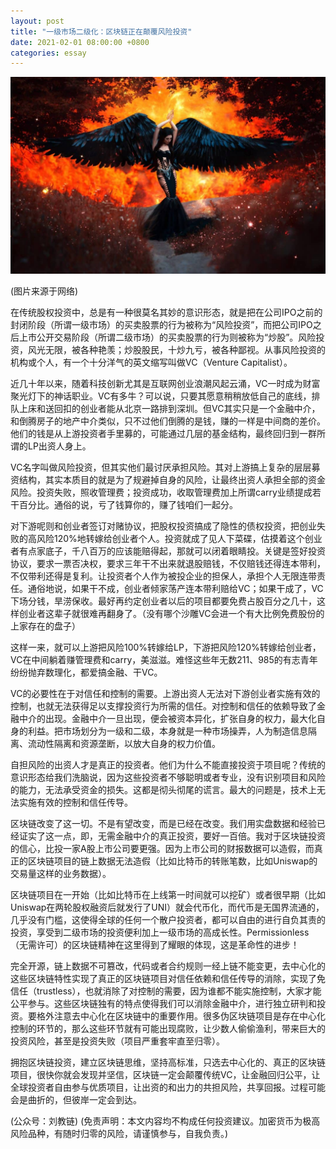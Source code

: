 ```yaml
---
layout: post
title: "一级市场二级化：区块链正在颠覆风险投资"
date: 2021-02-01 08:00:00 +0800
categories: essay
---
```


![](/images/2021/20210201.jpg)

(图片来源于网络)

在传统股权投资中，总是有一种很莫名其妙的意识形态，就是把在公司IPO之前的封闭阶段（所谓一级市场）的买卖股票的行为被称为“风险投资”，而把公司IPO之后上市公开交易阶段（所谓二级市场）的买卖股票的行为则被称为“炒股”。风险投资，风光无限，被各种艳羡；炒股股民，十炒九亏，被各种鄙视。从事风险投资的机构或个人，有一个十分洋气的英文缩写叫做VC（Venture Capitalist）。

近几十年以来，随着科技创新尤其是互联网创业浪潮风起云涌，VC一时成为财富聚光灯下的神话职业。VC有多牛？可以说，只要其愿意稍稍放低自己的底线，排队上床和送回扣的创业者能从北京一路排到深圳。但VC其实只是一个金融中介，和倒腾房子的地产中介类似，只不过他们倒腾的是钱，赚的一样是中间商的差价。他们的钱是从上游投资者手里募的，可能通过几层的基金结构，最终回归到一群所谓的LP出资人身上。

VC名字叫做风险投资，但其实他们最讨厌承担风险。其对上游搞上复杂的层层募资结构，其实本质目的就是为了规避掉自身的风险，让最终出资人承担全部的资金风险。投资失败，照收管理费；投资成功，收取管理费加上所谓carry业绩提成若干百分比。通俗的说，亏了钱算你的，赚了钱咱们一起分。

对下游呢则和创业者签订对赌协议，把股权投资搞成了隐性的债权投资，把创业失败的高风险120%地转嫁给创业者个人。投资就成了见人下菜碟，估摸着这个创业者有点家底子，千八百万的应该能赔得起，那就可以闭着眼睛投。关键是签好投资协议，要求一票否决权，要求三年干不出来就退股赔钱，不仅赔钱还得连本带利，不仅带利还得是复利。让投资者个人作为被投企业的担保人，承担个人无限连带责任。通俗地说，如果干不成，创业者倾家荡产连本带利赔给VC；如果干成了，VC下场分钱，旱涝保收。最好再约定创业者以后的项目都要免费占股百分之几十，这样创业者这辈子就很难再翻身了。（没有哪个沙雕VC会进一个有大比例免费股份的上家存在的盘子）

这样一来，就可以上游把风险100%转嫁给LP，下游把风险120%转嫁给创业者，VC在中间躺着赚管理费和carry，美滋滋。难怪这些年无数211、985的有志青年纷纷抛弃数理化，都爱搞金融、干VC。

VC的必要性在于对信任和控制的需要。上游出资人无法对下游创业者实施有效的控制，也就无法获得足以支撑投资行为所需的信任。对控制和信任的依赖导致了金融中介的出现。金融中介一旦出现，便会被资本异化，扩张自身的权力，最大化自身的利益。把市场划分为一级和二级，本身就是一种市场操弄，人为制造信息隔离、流动性隔离和资源垄断，以放大自身的权力价值。

自担风险的出资人才是真正的投资者。他们为什么不能直接投资于项目呢？传统的意识形态给我们洗脑说，因为这些投资者不够聪明或者专业，没有识别项目和风险的能力，无法承受资金的损失。这都是彻头彻尾的谎言。最大的问题是，技术上无法实施有效的控制和信任传导。

区块链改变了这一切。不是有望改变，而是已经在改变。我们用实盘数据和经验已经证实了这一点，即，无需金融中介的真正投资，要好一百倍。我对于区块链投资的信心，比投一家A股上市公司要更强。因为上市公司的财报数据可以造假，而真正的区块链项目的链上数据无法造假（比如比特币的转账笔数，比如Uniswap的交易量这样的业务数据）。

区块链项目在一开始（比如比特币在上线第一时间就可以挖矿）或者很早期（比如Uniswap在两轮股权融资后就发行了UNI）就会代币化，而代币是无国界流通的，几乎没有门槛，这使得全球的任何一个散户投资者，都可以自由的进行自负其责的投资，享受到二级市场的投资便利加上一级市场的高成长性。Permissionless（无需许可）的区块链精神在这里得到了耀眼的体现，这是革命性的进步！

完全开源，链上数据不可篡改，代码或者合约规则一经上链不能变更，去中心化的这些区块链特性实现了真正的区块链项目对信任依赖和信任传导的消除，实现了免信任（trustless），也就消除了对控制的需要，因为谁都不能实施控制，大家才能公平参与。这些区块链独有的特点使得我们可以消除金融中介，进行独立研判和投资。要格外注意去中心化在区块链中的重要作用。很多伪区块链项目是存在中心化控制的环节的，那么这些环节就有可能出现腐败，让少数人偷偷渔利，带来巨大的投资风险，甚至是投资失败（项目严重套牢直至归零）。

拥抱区块链投资，建立区块链思维，坚持高标准，只选去中心化的、真正的区块链项目，很快你就会发现并坚信，区块链一定会颠覆传统VC，让金融回归公平，让全球投资者自由参与优质项目，让出资的和出力的共担风险，共享回报。过程可能会是曲折的，但彼岸一定会到达。

(公众号：刘教链)
(免责声明：本文内容均不构成任何投资建议。加密货币为极高风险品种，有随时归零的风险，请谨慎参与，自我负责。)
